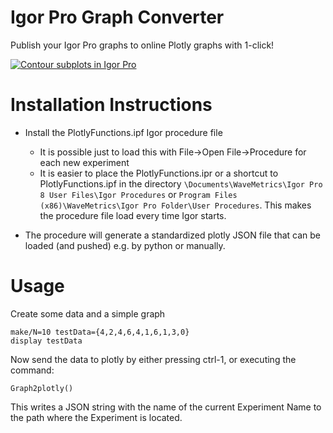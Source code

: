 Igor Pro Graph Converter
========================

Publish your Igor Pro graphs to online Plotly graphs with 1-click!

[![Contour subplots in Igor Pro](http://i.imgur.com/9QKmUQb.png)](https://plot.ly/~test-runner/10)

# Installation Instructions

- Install the PlotlyFunctions.ipf Igor procedure file
  - It is possible just to load this with File->Open File->Procedure for each new 
    experiment
  - It is easier to place the PlotlyFunctions.ipr or a shortcut to PlotlyFunctions.ipf in 
    the directory `\Documents\WaveMetrics\Igor Pro 8 User Files\Igor Procedures` or 
    `Program Files (x86)\WaveMetrics\Igor Pro Folder\User Procedures`. This makes the 
    procedure file load every time Igor starts.

- The procedure will generate a standardized 
  plotly JSON file that can be loaded (and pushed) e.g. by python or manually.

# Usage

Create some data and a simple graph

```
make/N=10 testData={4,2,4,6,4,1,6,1,3,0}
display testData
```

Now send the data to plotly by either pressing ctrl-1, or executing the 
command:

```
Graph2plotly()
```

This writes a JSON string with the name of the current Experiment Name to the path where 
the Experiment is located.

